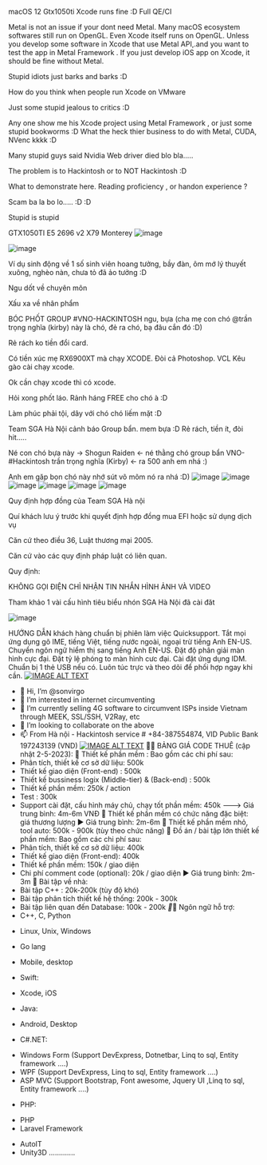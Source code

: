 macOS 12 Gtx1050ti Xcode runs fine :D Full QE/CI

Metal is not an issue if your dont need Metal. Many macOS ecosystem softwares still run on OpenGL. Even Xcode itself runs on OpenGL.
Unless you develop some software in Xcode that use Metal API,.and you want to test the app in Metal Framework . If you just develop iOS app on Xcode, it should be fine without Metal. 

Stupid idiots just barks and barks :D

How do you think when people run Xcode on VMware

Just some stupid jealous to critics :D

Any one show me his Xcode project using Metal Framework , or just some stupid bookworms :D What the heck thier business to do with Metal, CUDA, NVenc kkkk :D

Many stupid guys said Nvidia Web driver died blo bla.....

The problem is to Hackintosh or to NOT Hackintosh :D

What to demonstrate here. Reading proficiency , or handon experience ?

Scam ba la bo lo.....
:D :D

Stupid is stupid

GTX1050TI E5 2696 v2 X79 Monterey
![image](https://github.com/sonvirgo/sonvirgo/assets/10823037/7e98f2d3-7873-4289-9c62-99c5af2cfeb7)

![image](https://github.com/sonvirgo/sonvirgo/assets/10823037/829c09be-fc12-45cd-962c-b4028dc18bf5)

Ví dụ sinh động về 1 số sinh viên hoang tưởng, bầy đàn, ôm mớ lý thuyết xuông, nghèo nàn,  chưa tỏ đã ảo tưởng :D 

Ngu dốt về chuyên môn

Xấu xa về nhân phẩm 

BÓC PHỐT GROUP #VNO-HACKINTOSH ngu, bựa (cha mẹ con chó @trần trọng nghĩa (kirby) này là chó, đẻ ra chó, bạ đâu cắn đó  :D)

Rẻ rách ko tiền đổi card.

Có tiền xúc mẹ RX6900XT mà chạy XCODE. Đòi cả Photoshop. VCL
Kêu gào cài chạy xcode.

Ok cần chạy xcode thì có xcode.

Hỏi xong phốt láo. Rảnh háng FREE cho chó à :D

Làm phúc phải tội, dây với chó chó liếm mặt :D

Team SGA Hà Nội cảnh báo Group bẩn. mem bựa :D
Rẻ rách, tiền ít, đòi hit.....

Né con chó bựa này ->  Shogun Raiden     <- né thằng chó group bẩn VNO-#Hackintosh  trần trọng nghĩa (Kirby) <- ra 500 anh em nhá :)

Anh em găp bọn chó này nhớ sút võ mõm nó ra nhá :D)
![image](https://github.com/sonvirgo/sonvirgo/assets/10823037/a31b9c99-e956-48d5-89cb-82f68502eefb)
![image](https://github.com/sonvirgo/sonvirgo/assets/10823037/6040e7a8-cbc9-4932-a00c-5d7eb1704ae4)
![image](https://github.com/sonvirgo/sonvirgo/assets/10823037/c1c52df0-7da5-4cf5-bccb-cc2850b083e8)
![image](https://github.com/sonvirgo/sonvirgo/assets/10823037/96f942d0-e7c7-4394-b586-1f7a52cc15b4)
![image](https://github.com/sonvirgo/sonvirgo/assets/10823037/57eda4cd-e140-4b59-98ab-f11708fc3956)
![image](https://github.com/sonvirgo/sonvirgo/assets/10823037/4fe29e7e-45a2-4abb-b6e0-db5933cae87b)

Quy định hợp đồng của Team SGA Hà nội

Quí khách lưu ý trước khi quyết định hợp đồng mua EFI hoặc sử dụng dịch vụ

Căn cứ theo điều 36, Luật thương mại 2005. 

Căn cứ vào các quy định pháp luật có liên quan. 

Quy định: 

KHÔNG GỌI ĐIỆN
CHỈ NHẬN TIN NHẮN HÌNH ẢNH VÀ VIDEO

Tham khảo 1 vài cấu hình tiêu biểu nhón SGA Hà Nội đã cài đăt

![image](https://github.com/sonvirgo/sonvirgo/assets/10823037/164836db-62a9-419c-96d6-112e41765493)

HƯỚNG DẪN khách hàng chuẩn bị phiên làm việc Quicksupport. 
Tắt mọi ứng dụng gõ IME, tiếng Việt, tiếng nước ngoài, ngoại trừ tiếng Anh EN-US. 
Chuyển ngôn ngữ hiểm thị sang tiếng Anh EN-US. 
Đặt độ phân giải màn hình cực đại. 
Đặt tỷ lệ phóng to màn hình cưc đại. 
Cài đặt ứng dụng IDM. 
Chuẩn bị 1 thẻ USB nếu có. 
Luôn túc trực và theo dõi để phối hợp ngay khi cần. 
[![IMAGE ALT TEXT](https://user-images.githubusercontent.com/10823037/234193037-9fa96700-5eca-4915-8cb3-580ec1e44858.jpg)](http://www.youtube.com/watch?v=Xbfd8ySwgjs "Hackintosh Asrock Z790 i5 13600KF ")
- 👋 Hi, I’m @sonvirgo
- 👀 I’m interested in internet circumventing
- 🌱 I’m currently selling 4G software to circumvent ISPs inside Vietnam through MEEK, SSL/SSH, V2Ray, etc
- 💞️ I’m looking to collaborate on the above
- 📫 From Hà nội - Hackintosh service # +84-387554874, VID Public Bank 197243139 (VND)
[![IMAGE ALT TEXT](https://user-images.githubusercontent.com/10823037/234192821-2947a09e-92bf-4533-bf85-bb8a525d0888.jpg)](https://www.youtube.com/watch?v=KQtA0EmNUEY "Elgamal implement in pure C for IUH")
🤩🤩 BẢNG GIÁ CODE THUÊ (cập nhật 2-5-2023):
🔖 Thiết kế phần mềm :
Bao gồm các chi phí sau:
- Phân tích, thiết kế cơ sở dữ liệu: 500k
- Thiết kế giao diện (Front-end) : 500k
- Thiết kế bussiness logix (Middle-tier) & (Back-end) : 500k
- Thiết kế phần mềm: 250k / action
- Test : 300k
- Support cài đặt, cấu hình máy chủ, chạy tốt phần mềm: 450k
---> Giá trung bình: 4m-6m VNĐ
📌 Thiết kế phần mềm có chức năng đặc biệt: giá thương lượng 
▶️ Giá trung bình: 2m-6m
🔖 Thiết kế phần mềm nhỏ, tool auto: 500k - 900k (tùy theo chức năng)
🔖 Đồ án / bài tập lớn thiết kế phần mềm:
Bao gồm các chi phí sau:
- Phân tích, thiết kế cơ sở dữ liệu: 400k
- Thiết kế giao diện (Front-end): 400k
- Thiết kế phần mềm: 150k / giao diện
- Chi phí comment code (optional): 20k / giao diện
▶️ Giá trung bình: 2m-3m
🔖 Bài tập về nhà:
- Bài tập C++ : 20k-200k (tùy độ khó)
- Bài tập phân tích thiết kế hệ thống: 200k - 300k
- Bài tập liên quan đến Database: 100k - 200k
*️⃣️*️⃣️
Ngôn ngữ hỗ trợ:
- C++, C, Python
+ Linux, Unix, Windows
- Go lang
+ Mobile, desktop
- Swift:
+ Xcode, iOS
- Java: 
+ Android, Desktop
- C#.NET:
+ Windows Form (Support DevExpress, Dotnetbar, Linq to sql, Entity framework ....)
+ WPF (Support DevExpress, Linq to sql, Entity framework ....)
+ ASP MVC (Support Bootstrap, Font awesome, Jquery UI ,Linq to sql, Entity framework ....)
- PHP:
+ PHP
+ Laravel Framework
- AutoIT
- Unity3D
............. 

<!---
sonvirgo/sonvirgo is a ✨ special ✨ repository because its `README.md` (this file) appears on your GitHub profile.
You can click the Preview link to take a look at your changes.
--->

